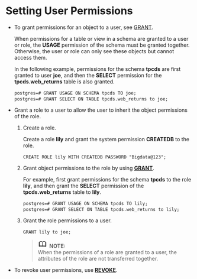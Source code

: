 # Setting User Permissions<a name="EN-US_TOPIC_0246507964"></a>

-   To grant permissions for an object to a user, see  [GRANT](grant.md).

    When permissions for a table or view in a schema are granted to a user or role, the  **USAGE**  permission of the schema must be granted together. Otherwise, the user or role can only see these objects but cannot access them.

    In the following example, permissions for the schema  **tpcds**  are first granted to user  **joe**, and then the  **SELECT**  permission for the  **tpcds.web\_returns**  table is also granted.

    ```
    postgres=# GRANT USAGE ON SCHEMA tpcds TO joe;
    postgres=# GRANT SELECT ON TABLE tpcds.web_returns to joe;
    ```

-   Grant a role to a user to allow the user to inherit the object permissions of the role.
    1.  Create a role.

        Create a role  **lily**  and grant the system permission  **CREATEDB**  to the role.

        ```
        CREATE ROLE lily WITH CREATEDB PASSWORD "Bigdata@123";
        ```

    2.  Grant object permissions to the role by using  **[GRANT](grant.md)**.

        For example, first grant permissions for the schema  **tpcds**  to the role  **lily**, and then grant the  **SELECT**  permission of the  **tpcds.web\_returns**  table to  **lily**.

        ```
        postgres=# GRANT USAGE ON SCHEMA tpcds TO lily;
        postgres=# GRANT SELECT ON TABLE tpcds.web_returns to lily;
        ```

    3.  Grant the role permissions to a user.

        ```
        GRANT lily to joe;
        ```

        >![](public_sys-resources/icon-note.gif) **NOTE:**   
        >When the permissions of a role are granted to a user, the attributes of the role are not transferred together.  


-   To revoke user permissions, use  **[REVOKE](revoke.md)**.

